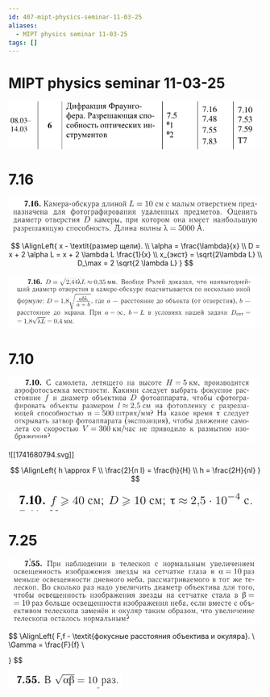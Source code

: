 ```yaml
---
id: 407-mipt-physics-seminar-11-03-25
aliases:
  - MIPT physics seminar 11-03-25
tags: []
---
```


# MIPT physics seminar 11-03-25

![11-03-25_10-55-55_852.png](assets/imgs/11-03-25_10-55-55_852.png)

# 7.16

![11-03-25_10-58-42_992.png](assets/imgs/11-03-25_10-58-42_992.png)

$$
\AlignLeft{
x - \textit{размер щели}. \\
\alpha = \frac{\lambda}{x} \\
D = x + 2 \alpha L = x + 2 \lambda L \frac{1}{x} \\
x_{экст} = \sqrt{2\lambda L} \\
D_\max = 2 \sqrt{2 \lambda L}
}
$$

![11-03-25_11-06-35_640.png](assets/imgs/11-03-25_11-06-35_640.png)

# 7.10

![11-03-25_11-09-26_112.png](assets/imgs/11-03-25_11-09-26_112.png)

![[1741680794.svg]]

$$
\AlignLeft{
h \approx F \\
\frac{2}{n l} = \frac{h}{H} \\
h = \frac{2H}{nl}
}
$$

![11-03-25_11-10-03_787.png](assets/imgs/11-03-25_11-10-03_787.png)

# 7.25

![11-03-25_11-19-30_613.png](assets/imgs/11-03-25_11-19-30_613.png)

$$
\AlignLeft{
F,f - \textit{фокусные расстояния объектива и окуляра}. \\
\Gamma = \frac{F}{f} \\

}
$$

![11-03-25_11-19-59_293.png](assets/imgs/11-03-25_11-19-59_293.png)
